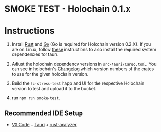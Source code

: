 # SMOKE TEST - Holochain 0.1.x

# Instructions

1. Install [Rust](https://www.rust-lang.org/tools/install) and [Go](https://go.dev/doc/install) (Go is required for Holochain version 0.2.X). If you are on Linux, follow [these](https://tauri.app/v1/guides/getting-started/prerequisites#1-system-dependencies) instructions to also install the required system dependencies for tauri.

2. Adjust the holochain dependency versions in `src-tauri/Cargo.toml`. You can see in holochain's [Changelog](https://github.com/holochain/holochain/blob/main-0.1/CHANGELOG.md) which version numbers of the crates to use for the given holochain version.

3. Build the `hc-stress-test` happ and UI for the respective Holochain version to test and upload it to the bucket.

4. run `npm run smoke-test`.


## Recommended IDE Setup

- [VS Code](https://code.visualstudio.com/) + [Tauri](https://marketplace.visualstudio.com/items?itemName=tauri-apps.tauri-vscode) + [rust-analyzer](https://marketplace.visualstudio.com/items?itemName=rust-lang.rust-analyzer)
